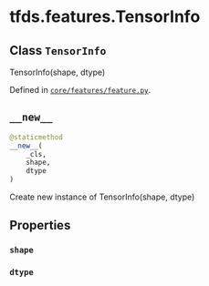 <div itemscope itemtype="http://developers.google.com/ReferenceObject">
<meta itemprop="name" content="tfds.features.TensorInfo" />
<meta itemprop="path" content="Stable" />
<meta itemprop="property" content="shape"/>
<meta itemprop="property" content="dtype"/>
<meta itemprop="property" content="__new__"/>
</div>

# tfds.features.TensorInfo

## Class `TensorInfo`

TensorInfo(shape, dtype)





Defined in [`core/features/feature.py`](https://github.com/tensorflow/datasets/tree/master/tensorflow_datasets/core/features/feature.py).

<!-- Placeholder for "Used in" -->


<h2 id="__new__"><code>__new__</code></h2>

``` python
@staticmethod
__new__(
    _cls,
    shape,
    dtype
)
```

Create new instance of TensorInfo(shape, dtype)



## Properties

<h3 id="shape"><code>shape</code></h3>



<h3 id="dtype"><code>dtype</code></h3>





